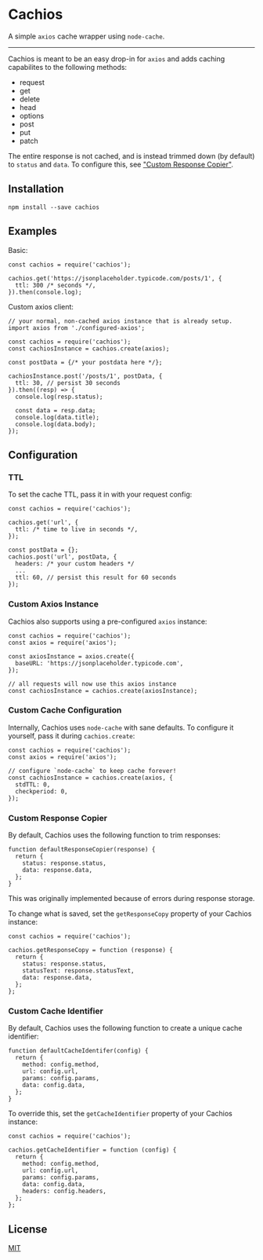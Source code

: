 # Cachios

A simple `axios` cache wrapper using `node-cache`.

---

Cachios is meant to be an easy drop-in for `axios` and adds caching capabilites to the following methods:

* request
* get
* delete
* head
* options
* post
* put
* patch

The entire response is not cached, and is instead trimmed down (by default) to `status` and `data`. To configure this, see ["Custom Response Copier"](#custom-response-copier).

## Installation

`npm install --save cachios`

## Examples

Basic:

```
const cachios = require('cachios');

cachios.get('https://jsonplaceholder.typicode.com/posts/1', {
  ttl: 300 /* seconds */,
}).then(console.log);

```

Custom axios client:

```
// your normal, non-cached axios instance that is already setup.
import axios from './configured-axios';

const cachios = require('cachios');
const cachiosInstance = cachios.create(axios);

const postData = {/* your postdata here */};

cachiosInstance.post('/posts/1', postData, {
  ttl: 30, // persist 30 seconds
}).then((resp) => {
  console.log(resp.status);

  const data = resp.data;
  console.log(data.title);
  console.log(data.body);
});

```

## Configuration

### TTL

To set the cache TTL, pass it in with your request config:

```
const cachios = require('cachios');

cachios.get('url', {
  ttl: /* time to live in seconds */,
});

const postData = {};
cachios.post('url', postData, {
  headers: /* your custom headers */
  ...
  ttl: 60, // persist this result for 60 seconds
});
```

### Custom Axios Instance

Cachios also supports using a pre-configured `axios` instance:

```
const cachios = require('cachios');
const axios = require('axios');

const axiosInstance = axios.create({
  baseURL: 'https://jsonplaceholder.typicode.com',
});

// all requests will now use this axios instance
const cachiosInstance = cachios.create(axiosInstance);
```

### Custom Cache Configuration

Internally, Cachios uses `node-cache` with sane defaults. To configure it yourself, pass it during `cachios.create`:

```
const cachios = require('cachios');
const axios = require('axios');

// configure `node-cache` to keep cache forever!
const cachiosInstance = cachios.create(axios, {
  stdTTL: 0, 
  checkperiod: 0,
});
```

### Custom Response Copier

By default, Cachios uses the following function to trim responses:

```
function defaultResponseCopier(response) {
  return {
    status: response.status,
    data: response.data,
  };
}
```

This was originally implemented because of errors during response storage.

To change what is saved, set the `getResponseCopy` property of your Cachios instance:

```
const cachios = require('cachios');

cachios.getResponseCopy = function (response) {
  return {
    status: response.status,
    statusText: response.statusText,
    data: response.data,
  };
};
```

### Custom Cache Identifier

By default, Cachios uses the following function to create a unique cache identifier:

```
function defaultCacheIdentifer(config) {
  return {
    method: config.method,
    url: config.url,
    params: config.params,
    data: config.data,
  };
}
```

To override this, set the `getCacheIdentifier` property of your Cachios instance:

```
const cachios = require('cachios');

cachios.getCacheIdentifier = function (config) {
  return {
    method: config.method,
    url: config.url,
    params: config.params,
    data: config.data,
    headers: config.headers,
  };
};
```

## License

[MIT](LICENSE.md)
